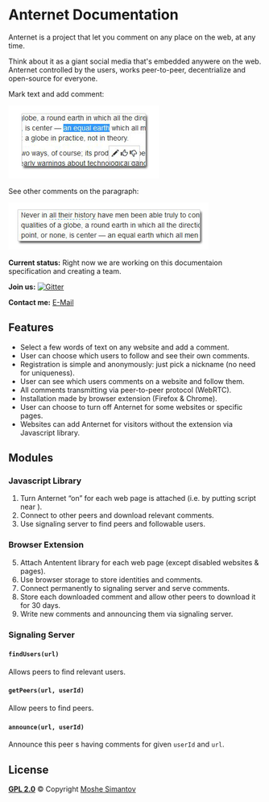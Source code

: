 # Anternet Documentation
Anternet is a project that let you comment on any place on the web, at any time.

Think about it as a giant social media that's embedded anywere on the web. Anternet controlled by the users, works peer-to-peer, decentrialize and open-source for everyone.

Mark text and add comment:

![mark](images/mark.png)

See other comments on the paragraph:
    
![comments](images/comments.png)


**Current status:** Right now we are working on this documentaion specification and creating a team.

**Join us:** [![Gitter](https://badges.gitter.im/Join%20Chat.svg)](https://gitter.im/Anternet/Documentation?utm_source=badge&utm_medium=badge&utm_campaign=pr-badge&utm_content=body_badge)

**Contact me:** [E-Mail](mailto:ms@development.co.il)

## Features
* Select a few words of text on any website and add a comment.
* User can choose which users to follow and see their own comments.
* Registration is simple and anonymously: just pick a nickname (no need for uniqueness).
* User can see which users comments on a website and follow them.
* All comments transmitting via peer-to-peer protocol (WebRTC).
* Installation made by browser extension (Firefox & Chrome).
* User can choose to turn off Anternet for some websites or specific pages.
* Websites can add Anternet for visitors without the extension via Javascript library.


## Modules

### Javascript Library
  1. Turn Anternet “on” for each web page is attached (i.e. by putting script near </body>).
  2. Connect to other peers and download relevant comments.
  3. Use signaling server to find peers and followable users.

### Browser Extension
  5. Attach Antentent library for each web page (except disabled websites & pages).
  6. Use browser storage to store identities and comments.
  7. Connect permanently to signaling server and serve comments.
  8. Store each downloaded comment and allow other peers to download it for 30 days.
  9. Write new comments and announcing them via signaling server.

### Signaling Server
#### `findUsers(url)`
Allows peers to find relevant users.
#### `getPeers(url, userId)`
Allow peers to find peers.
#### `announce(url, userId)`
Announce this peer s having comments for given `userId` and `url`.

## License

[**GPL 2.0**](LICENSE) © Copyright [Moshe Simantov](https://github.com/moshest)
